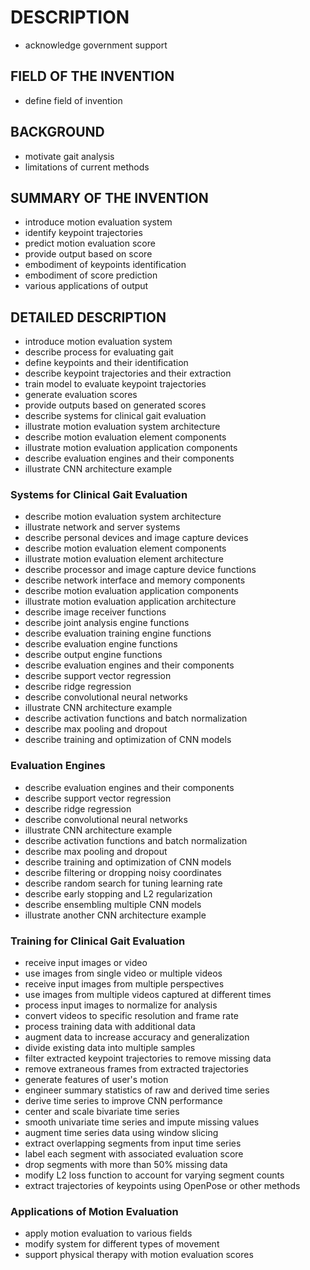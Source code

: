 # DESCRIPTION

- acknowledge government support

## FIELD OF THE INVENTION

- define field of invention

## BACKGROUND

- motivate gait analysis
- limitations of current methods

## SUMMARY OF THE INVENTION

- introduce motion evaluation system
- identify keypoint trajectories
- predict motion evaluation score
- provide output based on score
- embodiment of keypoints identification
- embodiment of score prediction
- various applications of output

## DETAILED DESCRIPTION

- introduce motion evaluation system
- describe process for evaluating gait
- define keypoints and their identification
- describe keypoint trajectories and their extraction
- train model to evaluate keypoint trajectories
- generate evaluation scores
- provide outputs based on generated scores
- describe systems for clinical gait evaluation
- illustrate motion evaluation system architecture
- describe motion evaluation element components
- illustrate motion evaluation application components
- describe evaluation engines and their components
- illustrate CNN architecture example

### Systems for Clinical Gait Evaluation

- describe motion evaluation system architecture
- illustrate network and server systems
- describe personal devices and image capture devices
- describe motion evaluation element components
- illustrate motion evaluation element architecture
- describe processor and image capture device functions
- describe network interface and memory components
- describe motion evaluation application components
- illustrate motion evaluation application architecture
- describe image receiver functions
- describe joint analysis engine functions
- describe evaluation training engine functions
- describe evaluation engine functions
- describe output engine functions
- describe evaluation engines and their components
- describe support vector regression
- describe ridge regression
- describe convolutional neural networks
- illustrate CNN architecture example
- describe activation functions and batch normalization
- describe max pooling and dropout
- describe training and optimization of CNN models

### Evaluation Engines

- describe evaluation engines and their components
- describe support vector regression
- describe ridge regression
- describe convolutional neural networks
- illustrate CNN architecture example
- describe activation functions and batch normalization
- describe max pooling and dropout
- describe training and optimization of CNN models
- describe filtering or dropping noisy coordinates
- describe random search for tuning learning rate
- describe early stopping and L2 regularization
- describe ensembling multiple CNN models
- illustrate another CNN architecture example

### Training for Clinical Gait Evaluation

- receive input images or video
- use images from single video or multiple videos
- receive input images from multiple perspectives
- use images from multiple videos captured at different times
- process input images to normalize for analysis
- convert videos to specific resolution and frame rate
- process training data with additional data
- augment data to increase accuracy and generalization
- divide existing data into multiple samples
- filter extracted keypoint trajectories to remove missing data
- remove extraneous frames from extracted trajectories
- generate features of user's motion
- engineer summary statistics of raw and derived time series
- derive time series to improve CNN performance
- center and scale bivariate time series
- smooth univariate time series and impute missing values
- augment time series data using window slicing
- extract overlapping segments from input time series
- label each segment with associated evaluation score
- drop segments with more than 50% missing data
- modify L2 loss function to account for varying segment counts
- extract trajectories of keypoints using OpenPose or other methods

### Applications of Motion Evaluation

- apply motion evaluation to various fields
- modify system for different types of movement
- support physical therapy with motion evaluation scores

